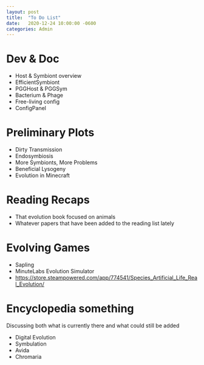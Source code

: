 ```yaml
---
layout: post
title:  "To Do List"
date:   2020-12-24 10:00:00 -0600
categories: Admin
---
```


# Dev & Doc
* Host & Symbiont overview
* EfficientSymbiont
* PGGHost & PGGSym
* Bacterium & Phage
* Free-living config
* ConfigPanel

# Preliminary Plots
* Dirty Transmission
* Endosymbiosis
* More Symbionts, More Problems
* Beneficial Lysogeny
* Evolution in Minecraft

# Reading Recaps
* That evolution book focused on animals
* Whatever papers that have been added to the reading list lately

# Evolving Games
* Sapling
* MinuteLabs Evolution Simulator
* https://store.steampowered.com/app/774541/Species_Artificial_Life_Real_Evolution/

# Encyclopedia something
Discussing both what is currently there and what could still be added
* Digital Evolution
* Symbulation
* Avida
* Chromaria

